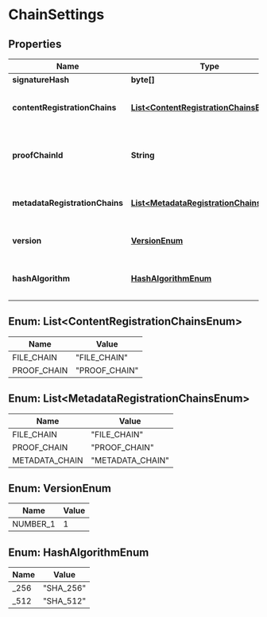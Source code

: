 
# ChainSettings

## Properties
Name | Type | Description | Notes
------------ | ------------- | ------------- | -------------
**signatureHash** | **byte[]** |  | 
**contentRegistrationChains** | [**List&lt;ContentRegistrationChainsEnum&gt;**](#List&lt;ContentRegistrationChainsEnum&gt;) | A set of content registration targets |  [optional]
**proofChainId** | **String** | The proof chain id linked to the current configuration |  [optional]
**metadataRegistrationChains** | [**List&lt;MetadataRegistrationChainsEnum&gt;**](#List&lt;MetadataRegistrationChainsEnum&gt;) | A set of metadata registration targets |  [optional]
**version** | [**VersionEnum**](#VersionEnum) | The settings version (only 1 for now) | 
**hashAlgorithm** | [**HashAlgorithmEnum**](#HashAlgorithmEnum) | The hashing method used for the content |  [optional]


<a name="List<ContentRegistrationChainsEnum>"></a>
## Enum: List&lt;ContentRegistrationChainsEnum&gt;
Name | Value
---- | -----
FILE_CHAIN | &quot;FILE_CHAIN&quot;
PROOF_CHAIN | &quot;PROOF_CHAIN&quot;


<a name="List<MetadataRegistrationChainsEnum>"></a>
## Enum: List&lt;MetadataRegistrationChainsEnum&gt;
Name | Value
---- | -----
FILE_CHAIN | &quot;FILE_CHAIN&quot;
PROOF_CHAIN | &quot;PROOF_CHAIN&quot;
METADATA_CHAIN | &quot;METADATA_CHAIN&quot;


<a name="VersionEnum"></a>
## Enum: VersionEnum
Name | Value
---- | -----
NUMBER_1 | 1


<a name="HashAlgorithmEnum"></a>
## Enum: HashAlgorithmEnum
Name | Value
---- | -----
_256 | &quot;SHA_256&quot;
_512 | &quot;SHA_512&quot;



